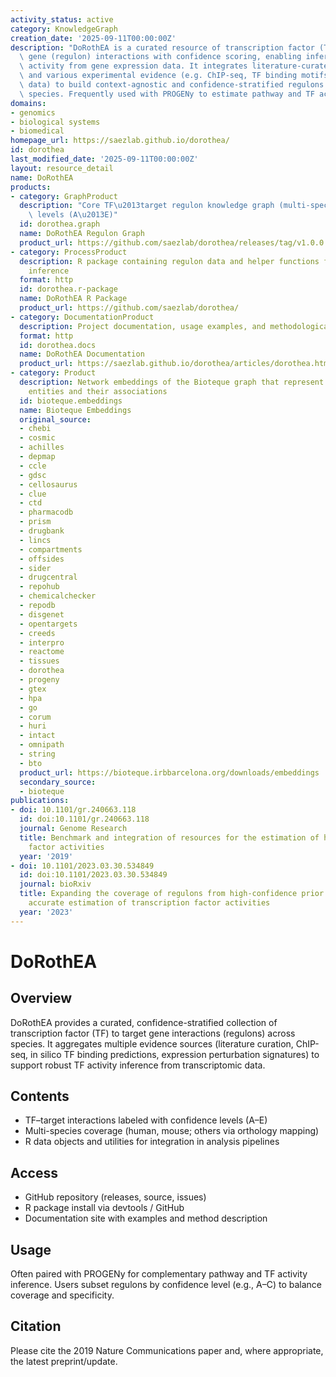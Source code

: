 ```yaml
---
activity_status: active
category: KnowledgeGraph
creation_date: '2025-09-11T00:00:00Z'
description: "DoRothEA is a curated resource of transcription factor (TF) \u2013 target\
  \ gene (regulon) interactions with confidence scoring, enabling inference of TF\
  \ activity from gene expression data. It integrates literature-curated interactions\
  \ and various experimental evidence (e.g. ChIP-seq, TF binding motifs, perturbation\
  \ data) to build context-agnostic and confidence-stratified regulons for multiple\
  \ species. Frequently used with PROGENy to estimate pathway and TF activities."
domains:
- genomics
- biological systems
- biomedical
homepage_url: https://saezlab.github.io/dorothea/
id: dorothea
last_modified_date: '2025-09-11T00:00:00Z'
layout: resource_detail
name: DoRothEA
products:
- category: GraphProduct
  description: "Core TF\u2013target regulon knowledge graph (multi-species) with confidence\
    \ levels (A\u2013E)"
  id: dorothea.graph
  name: DoRothEA Regulon Graph
  product_url: https://github.com/saezlab/dorothea/releases/tag/v1.0.0
- category: ProcessProduct
  description: R package containing regulon data and helper functions for TF activity
    inference
  format: http
  id: dorothea.r-package
  name: DoRothEA R Package
  product_url: https://github.com/saezlab/dorothea/
- category: DocumentationProduct
  description: Project documentation, usage examples, and methodological notes
  format: http
  id: dorothea.docs
  name: DoRothEA Documentation
  product_url: https://saezlab.github.io/dorothea/articles/dorothea.html
- category: Product
  description: Network embeddings of the Bioteque graph that represent biological
    entities and their associations
  id: bioteque.embeddings
  name: Bioteque Embeddings
  original_source:
  - chebi
  - cosmic
  - achilles
  - depmap
  - ccle
  - gdsc
  - cellosaurus
  - clue
  - ctd
  - pharmacodb
  - prism
  - drugbank
  - lincs
  - compartments
  - offsides
  - sider
  - drugcentral
  - repohub
  - chemicalchecker
  - repodb
  - disgenet
  - opentargets
  - creeds
  - interpro
  - reactome
  - tissues
  - dorothea
  - progeny
  - gtex
  - hpa
  - go
  - corum
  - huri
  - intact
  - omnipath
  - string
  - bto
  product_url: https://bioteque.irbbarcelona.org/downloads/embeddings
  secondary_source:
  - bioteque
publications:
- doi: 10.1101/gr.240663.118
  id: doi:10.1101/gr.240663.118
  journal: Genome Research
  title: Benchmark and integration of resources for the estimation of human transcription
    factor activities
  year: '2019'
- doi: 10.1101/2023.03.30.534849
  id: doi:10.1101/2023.03.30.534849
  journal: bioRxiv
  title: Expanding the coverage of regulons from high-confidence prior knowledge for
    accurate estimation of transcription factor activities
  year: '2023'
---
```

# DoRothEA

## Overview

DoRothEA provides a curated, confidence-stratified collection of transcription factor (TF) to target gene interactions (regulons) across species. It aggregates multiple evidence sources (literature curation, ChIP-seq, in silico TF binding predictions, expression perturbation signatures) to support robust TF activity inference from transcriptomic data.

## Contents

- TF–target interactions labeled with confidence levels (A–E)
- Multi-species coverage (human, mouse; others via orthology mapping)
- R data objects and utilities for integration in analysis pipelines

## Access

- GitHub repository (releases, source, issues)
- R package install via devtools / GitHub
- Documentation site with examples and method description

## Usage

Often paired with PROGENy for complementary pathway and TF activity inference. Users subset regulons by confidence level (e.g., A–C) to balance coverage and specificity.

## Citation

Please cite the 2019 Nature Communications paper and, where appropriate, the latest preprint/update.
